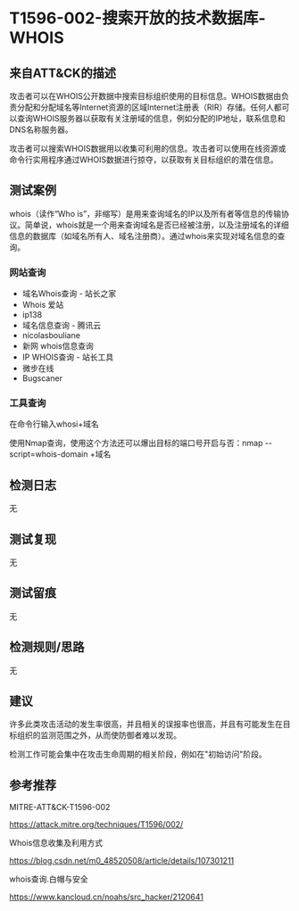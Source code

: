 # T1596-002-搜索开放的技术数据库-WHOIS

## 来自ATT&CK的描述

攻击者可以在WHOIS公开数据中搜索目标组织使用的目标信息。WHOIS数据由负责分配和分配域名等Internet资源的区域Internet注册表（RIR）存储。任何人都可以查询WHOIS服务器以获取有关注册域的信息，例如分配的IP地址，联系信息和DNS名称服务器。

攻击者可以搜索WHOIS数据用以收集可利用的信息。攻击者可以使用在线资源或命令行实用程序通过WHOIS数据进行掠夺，以获取有关目标组织的潜在信息。

## 测试案例

whois（读作“Who is”，非缩写）是用来查询域名的IP以及所有者等信息的传输协议。简单说，whois就是一个用来查询域名是否已经被注册，以及注册域名的详细信息的数据库（如域名所有人、域名注册商）。通过whois来实现对域名信息的查询。

### 网站查询

- 域名Whois查询 - 站长之家
- Whois 爱站
- ip138
- 域名信息查询 - 腾讯云
- nicolasbouliane
- 新网 whois信息查询
- IP WHOIS查询 - 站长工具
- 微步在线
- Bugscaner

### 工具查询

在命令行输入whosi+域名

使用Nmap查询，使用这个方法还可以爆出目标的端口号开启与否：nmap --script=whois-domain +域名

## 检测日志

无

## 测试复现

无

## 测试留痕

无

## 检测规则/思路

无

## 建议

许多此类攻击活动的发生率很高，并且相关的误报率也很高，并且有可能发生在目标组织的监测范围之外，从而使防御者难以发现。

检测工作可能会集中在攻击生命周期的相关阶段，例如在"初始访问"阶段。

## 参考推荐

MITRE-ATT&CK-T1596-002

<https://attack.mitre.org/techniques/T1596/002/>

Whois信息收集及利用方式

<https://blog.csdn.net/m0_48520508/article/details/107301211>

whois查询.白帽与安全

<https://www.kancloud.cn/noahs/src_hacker/2120641>
